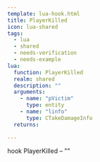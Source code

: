 ```yaml
---
template: lua-hook.html
title: PlayerKilled
icon: lua-shared
tags:
  - lua
  - shared
  - needs-verification
  - needs-example
lua:
  function: PlayerKilled
  realm: shared
  description: ""
  arguments:
    - name: "pVictim"
      type: entity
    - name: "linfo"
      type: CTakeDamageInfo
  returns:
    
---
```


<div class="lua__search__keywords">
hook PlayerKilled &#x2013; ""
</div>
